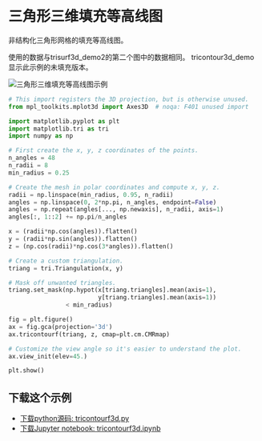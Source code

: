 # 三角形三维填充等高线图

非结构化三角形网格的填充等高线图。

使用的数据与trisurf3d_demo2的第二个图中的数据相同。 tricontour3d_demo显示此示例的未填充版本。

![三角形三维填充等高线图示例](https://matplotlib.org/_images/sphx_glr_tricontourf3d_001.png)

```python
# This import registers the 3D projection, but is otherwise unused.
from mpl_toolkits.mplot3d import Axes3D  # noqa: F401 unused import

import matplotlib.pyplot as plt
import matplotlib.tri as tri
import numpy as np

# First create the x, y, z coordinates of the points.
n_angles = 48
n_radii = 8
min_radius = 0.25

# Create the mesh in polar coordinates and compute x, y, z.
radii = np.linspace(min_radius, 0.95, n_radii)
angles = np.linspace(0, 2*np.pi, n_angles, endpoint=False)
angles = np.repeat(angles[..., np.newaxis], n_radii, axis=1)
angles[:, 1::2] += np.pi/n_angles

x = (radii*np.cos(angles)).flatten()
y = (radii*np.sin(angles)).flatten()
z = (np.cos(radii)*np.cos(3*angles)).flatten()

# Create a custom triangulation.
triang = tri.Triangulation(x, y)

# Mask off unwanted triangles.
triang.set_mask(np.hypot(x[triang.triangles].mean(axis=1),
                         y[triang.triangles].mean(axis=1))
                < min_radius)

fig = plt.figure()
ax = fig.gca(projection='3d')
ax.tricontourf(triang, z, cmap=plt.cm.CMRmap)

# Customize the view angle so it's easier to understand the plot.
ax.view_init(elev=45.)

plt.show()
```

## 下载这个示例
            
- [下载python源码: tricontourf3d.py](https://matplotlib.org/_downloads/tricontourf3d.py)
- [下载Jupyter notebook: tricontourf3d.ipynb](https://matplotlib.org/_downloads/tricontourf3d.ipynb)